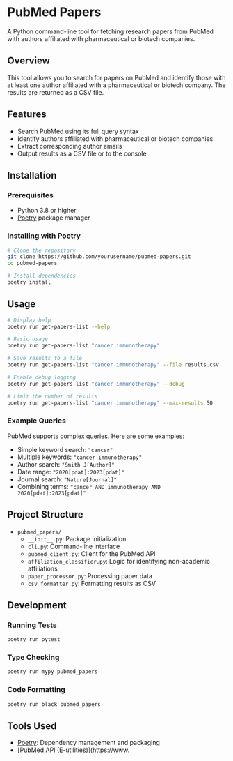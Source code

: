 
# PubMed Papers

A Python command-line tool for fetching research papers from PubMed with authors affiliated with pharmaceutical or biotech companies.

## Overview

This tool allows you to search for papers on PubMed and identify those with at least one author affiliated with a pharmaceutical or biotech company. The results are returned as a CSV file.

## Features

- Search PubMed using its full query syntax
- Identify authors affiliated with pharmaceutical or biotech companies
- Extract corresponding author emails
- Output results as a CSV file or to the console

## Installation

### Prerequisites

- Python 3.8 or higher
- [Poetry](https://python-poetry.org/docs/#installation) package manager

### Installing with Poetry

```bash
# Clone the repository
git clone https://github.com/yourusername/pubmed-papers.git
cd pubmed-papers

# Install dependencies
poetry install
```

## Usage

```bash
# Display help
poetry run get-papers-list --help

# Basic usage
poetry run get-papers-list "cancer immunotherapy"

# Save results to a file
poetry run get-papers-list "cancer immunotherapy" --file results.csv

# Enable debug logging
poetry run get-papers-list "cancer immunotherapy" --debug

# Limit the number of results
poetry run get-papers-list "cancer immunotherapy" --max-results 50
```

### Example Queries

PubMed supports complex queries. Here are some examples:

- Simple keyword search: `"cancer"`
- Multiple keywords: `"cancer immunotherapy"`
- Author search: `"Smith J[Author]"`
- Date range: `"2020[pdat]:2023[pdat]"`
- Journal search: `"Nature[Journal]"`
- Combining terms: `"cancer AND immunotherapy AND 2020[pdat]:2023[pdat]"`

## Project Structure

- `pubmed_papers/`
  - `__init__.py`: Package initialization
  - `cli.py`: Command-line interface
  - `pubmed_client.py`: Client for the PubMed API
  - `affiliation_classifier.py`: Logic for identifying non-academic affiliations
  - `paper_processor.py`: Processing paper data
  - `csv_formatter.py`: Formatting results as CSV

## Development

### Running Tests

```bash
poetry run pytest
```

### Type Checking

```bash
poetry run mypy pubmed_papers
```

### Code Formatting

```bash
poetry run black pubmed_papers
```

## Tools Used

- [Poetry](https://python-poetry.org/): Dependency management and packaging
- [PubMed API (E-utilities)](https://www.